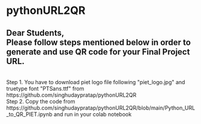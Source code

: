 # pythonURL2QR
<h2>Dear Students, <br/>
                 Please follow steps mentioned below in order to generate and use QR code for your Final Project URL. </h2><br/>
Step 1. You have to download piet logo file following "piet_logo.jpg" and truetype font "PTSans.ttf" from https://github.com/singhudaypratap/pythonURL2QR <br/>
Step 2. Copy the code  from https://github.com/singhudaypratap/pythonURL2QR/blob/main/Python_URL_to_QR_PIET.ipynb and run in your colab notebook <br/>
